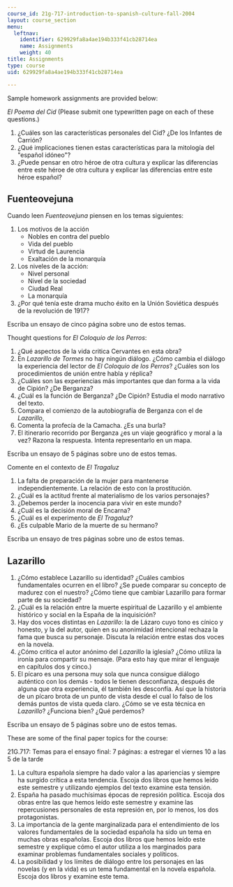 ```yaml
---
course_id: 21g-717-introduction-to-spanish-culture-fall-2004
layout: course_section
menu:
  leftnav:
    identifier: 629929fa8a4ae194b333f41cb28714ea
    name: Assignments
    weight: 40
title: Assignments
type: course
uid: 629929fa8a4ae194b333f41cb28714ea

---
```


Sample homework assignments are provided below:

_El Poema del Cid_ (Please submit one typewritten page on each of these questions.)

1.  ¿Cuáles son las características personales del Cid? ¿De los Infantes de Carrión?
2.  ¿Qué implicaciones tienen estas características para la mitología del "español idóneo"?
3.  ¿Puede pensar en otro héroe de otra cultura y explicar las diferencias entre este héroe de otra cultura y explicar las diferencias entre este héroe español?

Fuenteovejuna
-------------

Cuando leen _Fuenteovejuna_ piensen en los temas siguientes:

1.  Los motivos de la acción
    *   Nobles en contra del pueblo
    *   Vida del pueblo
    *   Virtud de Laurencia
    *   Exaltación de la monarquía
2.  Los niveles de la acción:
    *   Nivel personal
    *   Nivel de la sociedad
    *   Ciudad Real
    *   La monarquía
3.  ¿Por qué tenía este drama mucho éxito en la Unión Soviética después de la revolución de 1917?

Escriba un ensayo de cinco página sobre uno de estos temas.

Thought questions for _El Coloquio de los Perros_:

1.  ¿Qué aspectos de la vida critica Cervantes en esta obra?
2.  En _Lazarillo de Tormes_ no hay ningún diálogo. ¿Cómo cambia el diálogo la experiencia del lector de _El Coloquio de los Perros_? ¿Cuáles son los procedimientos de unión entre habla y réplica?
3.  ¿Cuáles son las experiencias más importantes que dan forma a la vida de Cipión? ¿De Berganza?
4.  ¿Cuál es la función de Berganza? ¿De Cipión? Estudia el modo narrativo del texto.
5.  Compara el comienzo de la autobiografía de Berganza con el de _Lazarillo_,
6.  Comenta la profecía de la Camacha. ¿Es una burla?
7.  El itinerario recorrido por Berganza ¿es un viaje geográfico y moral a la vez? Razona la respuesta. Intenta representarlo en un mapa.

Escriba un ensayo de 5 páginas sobre uno de estos temas.

Comente en el contexto de _El Tragaluz_

1.  La falta de preparación de la mujer para mantenerse independientemente. La relación de esto con la prostitución.
2.  ¿Cuál es la actitud frente al materialismo de los varios personajes?
3.  ¿Debemos perder la inocencia para vivir en este mundo?
4.  ¿Cuál es la decisión moral de Encarna?
5.  ¿Cuál es el experimento de _El Tragaluz_?
6.  ¿Es culpable Mario de la muerte de su hermano?

Escriba un ensayo de tres páginas sobre uno de estos temas.

Lazarillo
---------

1.  ¿Cómo establece Lazarillo su identidad? ¿Cuáles cambios fundamentales ocurren en el libro? ¿Se puede comparar su concepto de madurez con el nuestro? ¿Cómo tiene que cambiar Lazarillo para formar parte de su sociedad?
2.  ¿Cuál es la relación entre la muerte espiritual de Lazarillo y el ambiente histórico y social en la España de la inquisición?
3.  Hay dos voces distintas en _Lazarillo_: la de Lázaro cuyo tono es cínico y honesto, y la del autor, quien en su anonimidad intencional rechaza la fama que busca su personaje. Discuta la relación entre estas dos voces en la novela.
4.  ¿Cómo critica el autor anónimo del _Lazarillo_ la iglesia? ¿Cómo utiliza la ironía para compartir su mensaje. (Para esto hay que mirar el lenguaje en capítulos dos y cinco.)
5.  El pícaro es una persona muy sola que nunca consigue diálogo auténtico con los demás - todos le tienen desconfianza, después de alguna que otra experiencia, él también les desconfía. Así que la historia de un pícaro brota de un punto de vista desde el cual lo falso de los demás puntos de vista queda claro. ¿Cómo se ve esta técnica en _Lazarillo_? ¿Funciona bien? ¿Qué perdemos?

Escriba un ensayo de 5 páginas sobre uno de estos temas.

These are some of the final paper topics for the course:

21G.717: Temas para el ensayo final: 7 páginas: a estregar el viernes 10 a las 5 de la tarde

1.  La cultura española siempre ha dado valor a las apariencias y siempre ha surgido crítica a esta tendencia. Escoja dos libros que hemos leído este semestre y utilizando ejemplos del texto examine esta tensión.
2.  España ha pasado muchísimas épocas de represión política. Escoja dos obras entre las que hemos leído este semestre y examine las repercusiones personales de esta represión en, por lo menos, los dos protagonistas.
3.  La importancia de la gente marginalizada para el entendimiento de los valores fundamentales de la sociedad española ha sido un tema en muchas obras españolas. Escoja dos libros que hemos leído este semestre y explique cómo el autor utiliza a los marginados para examinar problemas fundamentales sociales y políticos.
4.  La posibilidad y los límites de diálogo entre los personajes en las novelas (y en la vida) es un tema fundamental en la novela española. Escoja dos libros y examine este tema.